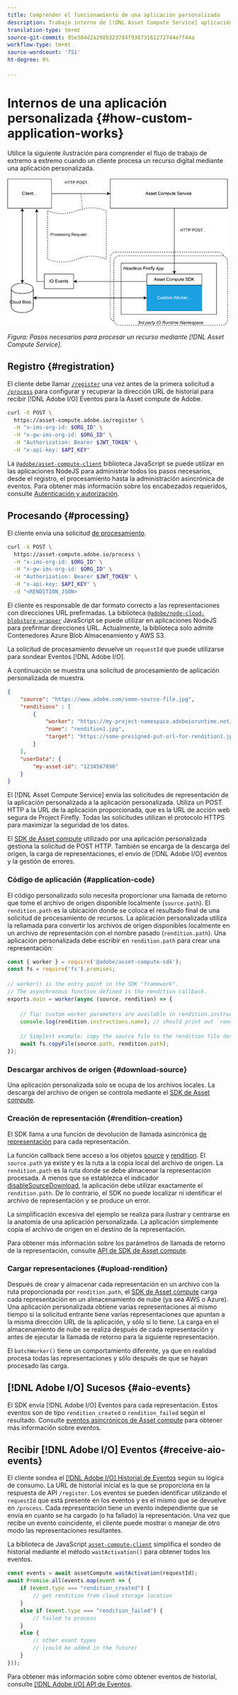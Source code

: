 ```yaml
---
title: Comprender el funcionamiento de una aplicación personalizada
description: Trabajo interno de [!DNL Asset Compute Service] aplicación personalizada para ayudarle a comprender cómo funciona.
translation-type: tm+mt
source-git-commit: 95e384d2a298b3237d4f93673161272744e7f44a
workflow-type: tm+mt
source-wordcount: '751'
ht-degree: 0%

---
```



# Internos de una aplicación personalizada {#how-custom-application-works}

Utilice la siguiente ilustración para comprender el flujo de trabajo de extremo a extremo cuando un cliente procesa un recurso digital mediante una aplicación personalizada.

![Flujo de trabajo personalizado de la aplicación](assets/customworker.png)

*Figura: Pasos necesarios para procesar un recurso mediante  [!DNL Asset Compute Service].*

## Registro {#registration}

El cliente debe llamar [`/register`](api.md#register) una vez antes de la primera solicitud a [`/process`](api.md#process-request) para configurar y recuperar la dirección URL de historial para recibir [!DNL Adobe I/O] Eventos para la Asset compute de Adobe.

```sh
curl -X POST \
  https://asset-compute.adobe.io/register \
  -H "x-ims-org-id: $ORG_ID" \
  -H "x-gw-ims-org-id: $ORG_ID" \
  -H "Authorization: Bearer $JWT_TOKEN" \
  -H "x-api-key: $API_KEY"
```

La [`@adobe/asset-compute-client`](https://github.com/adobe/asset-compute-client#usage) biblioteca JavaScript se puede utilizar en las aplicaciones NodeJS para administrar todos los pasos necesarios, desde el registro, el procesamiento hasta la administración asincrónica de eventos. Para obtener más información sobre los encabezados requeridos, consulte [Autenticación y autorización](api.md).

## Procesando {#processing}

El cliente envía una solicitud [de procesamiento](api.md#process-request).

```sh
curl -X POST \
  https://asset-compute.adobe.io/process \
  -H "x-ims-org-id: $ORG_ID" \
  -H "x-gw-ims-org-id: $ORG_ID" \
  -H "Authorization: Bearer $JWT_TOKEN" \
  -H "x-api-key: $API_KEY" \
  -d "<RENDITION_JSON>
```

El cliente es responsable de dar formato correcto a las representaciones con direcciones URL prefirmadas. La biblioteca [`@adobe/node-cloud-blobstore-wrapper`](https://github.com/adobe/node-cloud-blobstore-wrapper#presigned-urls) JavaScript se puede utilizar en aplicaciones NodeJS para prefirmar direcciones URL. Actualmente, la biblioteca solo admite Contenedores Azure Blob Almacenamiento y AWS S3.

La solicitud de procesamiento devuelve un `requestId` que puede utilizarse para sondear Eventos [!DNL Adobe I/O].

A continuación se muestra una solicitud de procesamiento de aplicación personalizada de muestra.

```json
{
    "source": "https://www.adobe.com/some-source-file.jpg",
    "renditions" : [
        {
            "worker": "https://my-project-namespace.adobeioruntime.net/api/v1/web/my-namespace-version/my-worker",
            "name": "rendition1.jpg",
            "target": "https://some-presigned-put-url-for-rendition1.jpg",
        }
    ],
    "userData": {
        "my-asset-id": "1234567890"
    }
}
```

El [!DNL Asset Compute Service] envía las solicitudes de representación de la aplicación personalizada a la aplicación personalizada. Utiliza un POST HTTP a la URL de la aplicación proporcionada, que es la URL de acción web segura de Project Firefly. Todas las solicitudes utilizan el protocolo HTTPS para maximizar la seguridad de los datos.

El [SDK de Asset compute](https://github.com/adobe/asset-compute-sdk#adobe-asset-compute-worker-sdk) utilizado por una aplicación personalizada gestiona la solicitud de POST HTTP. También se encarga de la descarga del origen, la carga de representaciones, el envío de [!DNL Adobe I/O] eventos y la gestión de errores.

<!-- TBD: Add the application diagram. -->

### Código de aplicación {#application-code}

El código personalizado solo necesita proporcionar una llamada de retorno que tome el archivo de origen disponible localmente (`source.path`). El `rendition.path` es la ubicación donde se coloca el resultado final de una solicitud de procesamiento de recursos. La aplicación personalizada utiliza la rellamada para convertir los archivos de origen disponibles localmente en un archivo de representación con el nombre pasado (`rendition.path`). Una aplicación personalizada debe escribir en `rendition.path` para crear una representación:

```javascript
const { worker } = require('@adobe/asset-compute-sdk');
const fs = require('fs').promises;

// worker() is the entry point in the SDK "framework".
// The asynchronous function defined is the rendition callback.
exports.main = worker(async (source, rendition) => {

    // Tip: custom worker parameters are available in rendition.instructions.
    console.log(rendition.instructions.name); // should print out `rendition.jpg`.

    // Simplest example: copy the source file to the rendition file destination so as to transfer the asset as is without processing.
    await fs.copyFile(source.path, rendition.path);
});
```

### Descargar archivos de origen {#download-source}

Una aplicación personalizada solo se ocupa de los archivos locales. La descarga del archivo de origen se controla mediante el [SDK de Asset compute](https://github.com/adobe/asset-compute-sdk#adobe-asset-compute-worker-sdk).

### Creación de representación {#rendition-creation}

El SDK llama a una función de devolución de llamada asincrónica [de representación](https://github.com/adobe/asset-compute-sdk#rendition-callback-for-worker-required) para cada representación.

La función callback tiene acceso a los objetos [source](https://github.com/adobe/asset-compute-sdk#source) y [rendition](https://github.com/adobe/asset-compute-sdk#rendition). El `source.path` ya existe y es la ruta a la copia local del archivo de origen. La `rendition.path` es la ruta donde se debe almacenar la representación procesada. A menos que se establezca el indicador [disableSourceDownload](https://github.com/adobe/asset-compute-sdk#worker-options-optional), la aplicación debe utilizar exactamente el `rendition.path`. De lo contrario, el SDK no puede localizar ni identificar el archivo de representación y se produce un error.

La simplificación excesiva del ejemplo se realiza para ilustrar y centrarse en la anatomía de una aplicación personalizada. La aplicación simplemente copia el archivo de origen en el destino de la representación.

Para obtener más información sobre los parámetros de llamada de retorno de la representación, consulte [API de SDK de Asset compute](https://github.com/adobe/asset-compute-sdk#api-details).

### Cargar representaciones {#upload-rendition}

Después de crear y almacenar cada representación en un archivo con la ruta proporcionada por `rendition.path`, el [SDK de Asset compute](https://github.com/adobe/asset-compute-sdk#adobe-asset-compute-worker-sdk) carga cada representación en un almacenamiento de nube (ya sea AWS o Azure). Una aplicación personalizada obtiene varias representaciones al mismo tiempo si la solicitud entrante tiene varias representaciones que apuntan a la misma dirección URL de la aplicación, y sólo si lo tiene. La carga en el almacenamiento de nube se realiza después de cada representación y antes de ejecutar la llamada de retorno para la siguiente representación.

El `batchWorker()` tiene un comportamiento diferente, ya que en realidad procesa todas las representaciones y sólo después de que se hayan procesado las carga.

## [!DNL Adobe I/O] Sucesos {#aio-events}

El SDK envía [!DNL Adobe I/O] Eventos para cada representación. Estos eventos son de tipo `rendition_created` o `rendition_failed` según el resultado. Consulte [eventos asincrónicos de Asset compute](api.md#asynchronous-events) para obtener más información sobre eventos.

## Recibir [!DNL Adobe I/O] Eventos {#receive-aio-events}

El cliente sondea el [[!DNL Adobe I/O] Historial de Eventos](https://www.adobe.io/apis/experienceplatform/events/ioeventsapi.html#/Journaling) según su lógica de consumo. La URL de historial inicial es la que se proporciona en la respuesta de API `/register`. Los eventos se pueden identificar utilizando el `requestId` que está presente en los eventos y es el mismo que se devuelve en `/process`. Cada representación tiene un evento independiente que se envía en cuanto se ha cargado (o ha fallado) la representación. Una vez que recibe un evento coincidente, el cliente puede mostrar o manejar de otro modo las representaciones resultantes.

La biblioteca de JavaScript [`asset-compute-client`](https://github.com/adobe/asset-compute-client#usage) simplifica el sondeo de historial mediante el método `waitActivation()` para obtener todos los eventos.

```javascript
const events = await assetCompute.waitActivation(requestId);
await Promise.all(events.map(event => {
    if (event.type === "rendition_created") {
        // get rendition from cloud storage location
    }
    else if (event.type === "rendition_failed") {
        // failed to process
    }
    else {
        // other event types
        // (could be added in the future)
    }
}));
```

Para obtener más información sobre cómo obtener eventos de historial, consulte [[!DNL Adobe I/O] API de Eventos](https://www.adobe.io/apis/experienceplatform/events/ioeventsapi.html#!adobedocs/adobeio-events/master/events-api-reference.yaml).

<!-- TBD:
* Illustration of the controls/data flow.
* Basic overview, in text and not code, of how an application works.
-->
